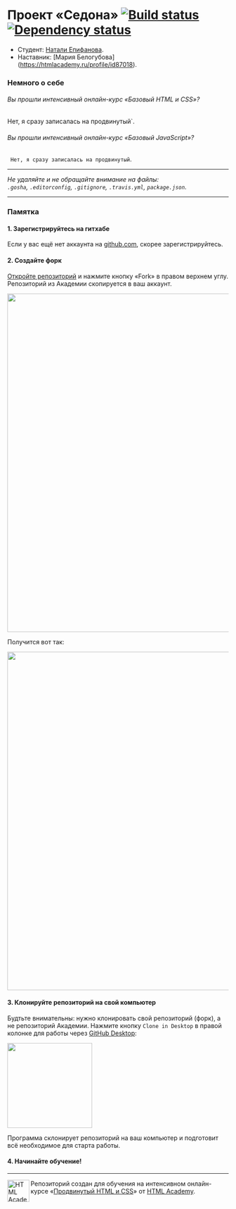 # Проект «Седона» [![Build status][travis-image]][travis-url] [![Dependency status][dependency-image]][dependency-url]

* Студент: [Натали Епифанова](https://htmlacademy.ru/profile/id47641).
* Наставник: [Мария Белогубова] (https://htmlacademy.ru/profile/id87018).

### Немного о себе

###### Вы прошли интенсивный онлайн-курс «Базовый HTML и CSS»?
 Нет, я сразу записалась на продвинутый`.

###### Вы прошли интенсивный онлайн-курс «Базовый JavaScript»?
` Нет, я сразу записалась на продвинутый`.

---

_Не удаляйте и не обращайте внимание на файлы:_<br>
_`.gosha`, `.editorconfig`, `.gitignore`, `.travis.yml`, `package.json`._

---

### Памятка

#### 1. Зарегистрируйтесь на гитхабе

Если у вас ещё нет аккаунта на [github.com](https://github.com/join), скорее зарегистрируйтесь.

#### 2. Создайте форк

[Откройте репозиторий](https://github.com/up-htmlacademy/47641-sedona) и нажмите кнопку «Fork» в правом верхнем углу. Репозиторий из Академии скопируется в ваш аккаунт.

<img width="769" alt="" src="https://cloud.githubusercontent.com/assets/10909/11118585/001eff4a-8954-11e5-9f14-6cc87a9561f8.png">

Получится вот так:

<img width="769" alt="" src="https://cloud.githubusercontent.com/assets/10909/11118586/004fe998-8954-11e5-8c41-cd5b5941543d.png">

#### 3. Клонируйте репозиторий на свой компьютер

Будтьте внимательны: нужно клонировать свой репозиторий (форк), а не репозиторий Академии. Нажмите кнопку `Clone in Desktop` в правой колонке для работы через [GitHub Desktop](https://desktop.github.com):

<img width="193" alt="" src="https://cloud.githubusercontent.com/assets/10909/11118587/005562ce-8954-11e5-8c61-2aec8240588d.png">

Программа склонирует репозиторий на ваш компьютер и подготовит всё необходимое для старта работы.

#### 4. Начинайте обучение!

---

<a href="https://htmlacademy.ru/advanced_intensive"><img align="left" width="50" height="50" title="HTML Academy" src="https://htmlacademy.ru/static/img/logo-github-adaptive.svg"></a>

Репозиторий создан для обучения на интенсивном онлайн-курсе «[Продвинутый HTML и CSS](https://htmlacademy.ru/advanced_intensive)» от [HTML Academy](https://htmlacademy.ru).

[travis-image]: https://travis-ci.org/up-htmlacademy/47641-sedona.svg?branch=master
[travis-url]: https://travis-ci.org/up-htmlacademy/47641-sedona
[dependency-image]: https://david-dm.org/up-htmlacademy/47641-sedona.svg?style=flat-square
[dependency-url]: https://david-dm.org/up-htmlacademy/47641-sedona
